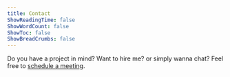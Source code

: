 ```yaml
---
title: Contact
ShowReadingTime: false
ShowWordCount: false
ShowToc: false
ShowBreadCrumbs: false
---
```


Do you have a project in mind? Want to hire me? or simply wanna chat? Feel free to [schedule a meeting](https://calendly.com/jenchieh94).
